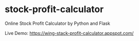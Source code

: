 # stock-profit-calculator
Online Stock Profit Calculator by Python and Flask  

Live Demo: <https://wing-stack-profit-calculator.appspot.com/>

